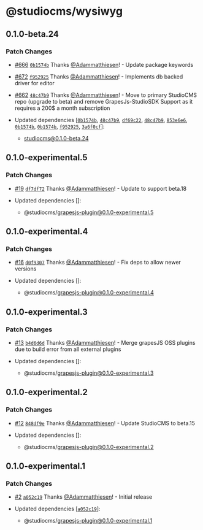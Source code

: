 # @studiocms/wysiwyg

## 0.1.0-beta.24

### Patch Changes

- [#666](https://github.com/withstudiocms/studiocms/pull/666) [`0b1574b`](https://github.com/withstudiocms/studiocms/commit/0b1574bfe32ef98dc62ed9082a132a540f0ad4ba) Thanks [@Adammatthiesen](https://github.com/Adammatthiesen)! - Update package keywords

- [#672](https://github.com/withstudiocms/studiocms/pull/672) [`f952925`](https://github.com/withstudiocms/studiocms/commit/f9529253a343634ec8ea039e4a3cb64d6ce3b1f6) Thanks [@Adammatthiesen](https://github.com/Adammatthiesen)! - Implements db backed driver for editor

- [#662](https://github.com/withstudiocms/studiocms/pull/662) [`48c47b9`](https://github.com/withstudiocms/studiocms/commit/48c47b91f73ade82d20227cd71c73c006bc09063) Thanks [@Adammatthiesen](https://github.com/Adammatthiesen)! - Move to primary StudioCMS repo (upgrade to beta) and remove GrapesJs-StudioSDK Support as it requires a 200$ a month subscription

- Updated dependencies [[`0b1574b`](https://github.com/withstudiocms/studiocms/commit/0b1574bfe32ef98dc62ed9082a132a540f0ad4ba), [`48c47b9`](https://github.com/withstudiocms/studiocms/commit/48c47b91f73ade82d20227cd71c73c006bc09063), [`df69c22`](https://github.com/withstudiocms/studiocms/commit/df69c226abec71dc1db3a1cbdc1d8a22810213ce), [`48c47b9`](https://github.com/withstudiocms/studiocms/commit/48c47b91f73ade82d20227cd71c73c006bc09063), [`853e6e6`](https://github.com/withstudiocms/studiocms/commit/853e6e668b46eaa2808e7fcdf4ff4039de3a596d), [`0b1574b`](https://github.com/withstudiocms/studiocms/commit/0b1574bfe32ef98dc62ed9082a132a540f0ad4ba), [`0b1574b`](https://github.com/withstudiocms/studiocms/commit/0b1574bfe32ef98dc62ed9082a132a540f0ad4ba), [`f952925`](https://github.com/withstudiocms/studiocms/commit/f9529253a343634ec8ea039e4a3cb64d6ce3b1f6), [`3a6f0cf`](https://github.com/withstudiocms/studiocms/commit/3a6f0cfcdc8b31c8e56fba1ef81b0d8080a2d86a)]:
  - studiocms@0.1.0-beta.24

## 0.1.0-experimental.5

### Patch Changes

- [#19](https://github.com/withstudiocms/experiments/pull/19) [`df7df72`](https://github.com/withstudiocms/experiments/commit/df7df72e1c0b87f9b9197753207a3925b873b551) Thanks [@Adammatthiesen](https://github.com/Adammatthiesen)! - Update to support beta.18

- Updated dependencies []:
  - @studiocms/grapesjs-plugin@0.1.0-experimental.5

## 0.1.0-experimental.4

### Patch Changes

- [#16](https://github.com/withstudiocms/experiments/pull/16) [`d0f9307`](https://github.com/withstudiocms/experiments/commit/d0f9307f8b2998c64fe66c9e381e39bcde641bae) Thanks [@Adammatthiesen](https://github.com/Adammatthiesen)! - Fix deps to allow newer versions

- Updated dependencies []:
  - @studiocms/grapesjs-plugin@0.1.0-experimental.4

## 0.1.0-experimental.3

### Patch Changes

- [#13](https://github.com/withstudiocms/experiments/pull/13) [`b4d6d6d`](https://github.com/withstudiocms/experiments/commit/b4d6d6d60d30711f09918465d3ff7b8f08969aa5) Thanks [@Adammatthiesen](https://github.com/Adammatthiesen)! - Merge grapesJS OSS plugins due to build error from all external plugins

- Updated dependencies []:
  - @studiocms/grapesjs-plugin@0.1.0-experimental.3

## 0.1.0-experimental.2

### Patch Changes

- [#12](https://github.com/withstudiocms/experiments/pull/12) [`848df9e`](https://github.com/withstudiocms/experiments/commit/848df9e4d108de0a5bb3bec4d465512184e39cf0) Thanks [@Adammatthiesen](https://github.com/Adammatthiesen)! - Update StudioCMS to beta.15

- Updated dependencies []:
  - @studiocms/grapesjs-plugin@0.1.0-experimental.2

## 0.1.0-experimental.1

### Patch Changes

- [#2](https://github.com/withstudiocms/experiments/pull/2) [`a052c19`](https://github.com/withstudiocms/experiments/commit/a052c19cc2387af491a55b9228670329378aad42) Thanks [@Adammatthiesen](https://github.com/Adammatthiesen)! - Initial release

- Updated dependencies [[`a052c19`](https://github.com/withstudiocms/experiments/commit/a052c19cc2387af491a55b9228670329378aad42)]:
  - @studiocms/grapesjs-plugin@0.1.0-experimental.1
